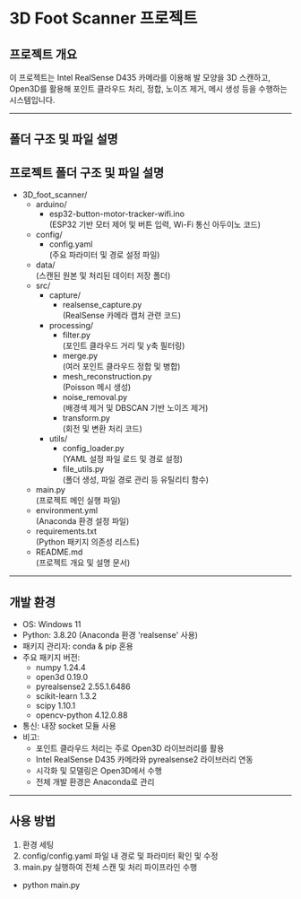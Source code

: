 # 3D Foot Scanner 프로젝트

## 프로젝트 개요
이 프로젝트는 Intel RealSense D435 카메라를 이용해 발 모양을 3D 스캔하고,  
Open3D를 활용해 포인트 클라우드 처리, 정합, 노이즈 제거, 메시 생성 등을 수행하는 시스템입니다.

---

## 폴더 구조 및 파일 설명

## 프로젝트 폴더 구조 및 파일 설명

- 3D_foot_scanner/
  - arduino/
    - esp32-button-motor-tracker-wifi.ino  
      (ESP32 기반 모터 제어 및 버튼 입력, Wi-Fi 통신 아두이노 코드)
  - config/
    - config.yaml  
      (주요 파라미터 및 경로 설정 파일)
  - data/  
    (스캔된 원본 및 처리된 데이터 저장 폴더)
  - src/
    - capture/
      - realsense_capture.py  
        (RealSense 카메라 캡처 관련 코드)
    - processing/
      - filter.py  
        (포인트 클라우드 거리 및 y축 필터링)
      - merge.py  
        (여러 포인트 클라우드 정합 및 병합)
      - mesh_reconstruction.py  
        (Poisson 메시 생성)
      - noise_removal.py  
        (배경색 제거 및 DBSCAN 기반 노이즈 제거)
      - transform.py  
        (회전 및 변환 처리 코드)
    - utils/
      - config_loader.py  
        (YAML 설정 파일 로드 및 경로 설정)
      - file_utils.py  
        (폴더 생성, 파일 경로 관리 등 유틸리티 함수)
  - main.py  
    (프로젝트 메인 실행 파일)
  - environment.yml  
    (Anaconda 환경 설정 파일)
  - requirements.txt  
    (Python 패키지 의존성 리스트)
  - README.md  
    (프로젝트 개요 및 설명 문서)


---

## 개발 환경

- OS: Windows 11  
- Python: 3.8.20 (Anaconda 환경 'realsense' 사용)  
- 패키지 관리자: conda & pip 혼용  
- 주요 패키지 버전:  
  - numpy 1.24.4  
  - open3d 0.19.0  
  - pyrealsense2 2.55.1.6486  
  - scikit-learn 1.3.2  
  - scipy 1.10.1  
  - opencv-python 4.12.0.88  
- 통신: 내장 socket 모듈 사용  
- 비고:  
  - 포인트 클라우드 처리는 주로 Open3D 라이브러리를 활용  
  - Intel RealSense D435 카메라와 pyrealsense2 라이브러리 연동  
  - 시각화 및 모델링은 Open3D에서 수행  
  - 전체 개발 환경은 Anaconda로 관리  

---

## 사용 방법

1. 환경 세팅  
2. config/config.yaml 파일 내 경로 및 파라미터 확인 및 수정
3. main.py 실행하여 전체 스캔 및 처리 파이프라인 수행  
- python main.py
